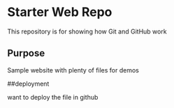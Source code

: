 # Starter Web Repo

This repository is for showing how Git and GitHub work

## Purpose

Sample website with plenty of files for demos

##deployment 

want to deploy the file in github